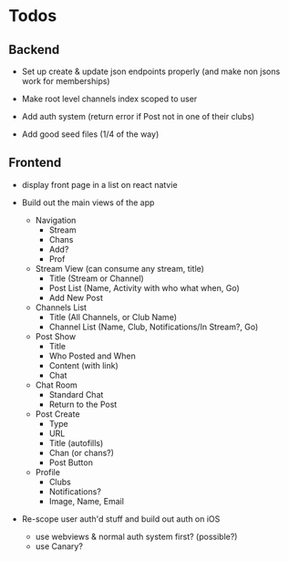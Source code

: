 # Todos

## Backend

- Set up create & update json endpoints properly (and make non jsons work for memberships)

- Make root level channels index scoped to user

- Add auth system (return error if Post not in one of their clubs)

- Add good seed files (1/4 of the way)

## Frontend

- display front page in a list on react natvie

- Build out the main views of the app
  - Navigation
    - Stream
    - Chans
    - Add?
    - Prof
  - Stream View (can consume any stream, title)
    - Title (Stream or Channel)
    - Post List (Name, Activity with who what when, Go)
    - Add New Post
  - Channels List
    - Title (All Channels, or Club Name)
    - Channel List (Name, Club, Notifications/In Stream?, Go)
  - Post Show
    - Title
    - Who Posted and When
    - Content (with link)
    - Chat
  - Chat Room
    - Standard Chat
    - Return to the Post
  - Post Create
    - Type
    - URL
    - Title (autofills)
    - Chan (or chans?)
    - Post Button
  - Profile
    - Clubs
    - Notifications?
    - Image, Name, Email

- Re-scope user auth'd stuff and build out auth on iOS
  - use webviews & normal auth system first? (possible?)
  - use Canary?
